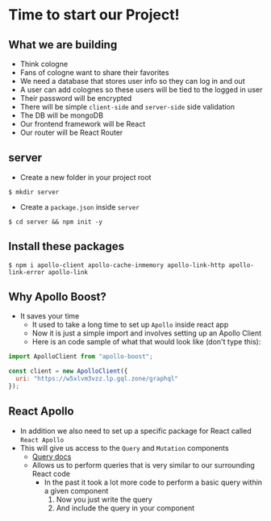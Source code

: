 # Time to start our Project!

## What we are building
* Think cologne
* Fans of cologne want to share their favorites 
* We need a database that stores user info so they can log in and out
* A user can add colognes so these users will be tied to the logged in user
* Their password will be encrypted
* There will be simple `client-side` and `server-side` side validation
* The DB will be mongoDB
* Our frontend framework will be React
* Our router will be React Router

## server
* Create a new folder in your project root

`$ mkdir server`

* Create a `package.json` inside `server`

`$ cd server && npm init -y`

## Install these packages

`$ npm i apollo-client apollo-cache-inmemory apollo-link-http apollo-link-error apollo-link`

## Why Apollo Boost?
* It saves your time
    - It used to take a long time to set up `Apollo` inside react app
    - Now it is just a simple import and involves setting up an Apollo Client
    - Here is an code sample of what that would look like (don't type this):

```js
import ApolloClient from "apollo-boost";

const client = new ApolloClient({
  uri: "https://w5xlvm3vzz.lp.gql.zone/graphql"
});
```

## React Apollo
* In addition we also need to set up a specific package for React called `React Apollo`
* This will give us access to the `Query` and `Mutation` components
    - [Query docs](https://www.apollographql.com/docs/react/essentials/queries.html)
    - Allows us to perform queries that is very similar to our surrounding React code
        + In the past it took a lot more code to perform a basic query within a given component
            1. Now you just write the query
            2. And include the query in your component
